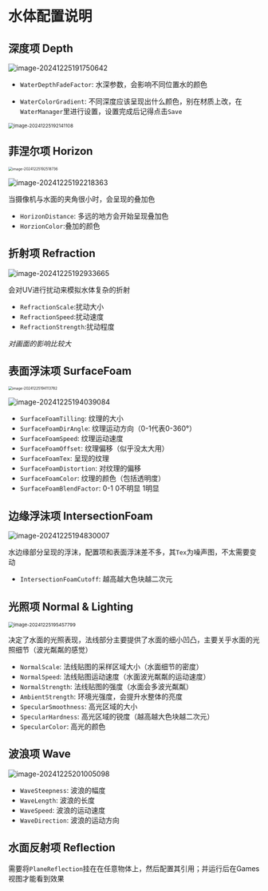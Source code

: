 # 水体配置说明

## 深度项 Depth

![image-20241225191750642](https://hmxs-1315810738.cos.ap-shanghai.myqcloud.com/img/202412251917695.png)

- `WaterDepthFadeFactor`: 水深参数，会影响不同位置水的颜色

- `WaterColorGradient`: 不同深度应该呈现出什么颜色，别在材质上改，在`WaterManager`里进行设置，设置完成后记得点击`Save`

<img src="https://hmxs-1315810738.cos.ap-shanghai.myqcloud.com/img/202412251921154.png" alt="image-20241225192141108" style="zoom: 67%;" />

## 菲涅尔项 Horizon

<img src="https://hmxs-1315810738.cos.ap-shanghai.myqcloud.com/img/202412251925842.png" alt="image-20241225192518736" style="zoom:50%;" />

![image-20241225192218363](https://hmxs-1315810738.cos.ap-shanghai.myqcloud.com/img/202412251922400.png)

当摄像机与水面的夹角很小时，会呈现的叠加色

- `HorizonDistance`: 多远的地方会开始呈现叠加色
- `HorzionColor`:叠加的颜色

## 折射项 Refraction

![image-20241225192933665](https://hmxs-1315810738.cos.ap-shanghai.myqcloud.com/img/202412251929699.png)

会对UV进行扰动来模拟水体复杂的折射

- `RefractionScale`:扰动大小
- `RefractionSpeed`:扰动速度
- `RefractionStrength`:扰动程度

*对画面的影响比较大*

## 表面浮沫项 SurfaceFoam

<img src="https://hmxs-1315810738.cos.ap-shanghai.myqcloud.com/img/202412251941910.png" alt="image-20241225194113782" style="zoom:50%;" />

![image-20241225194039084](https://hmxs-1315810738.cos.ap-shanghai.myqcloud.com/img/202412251940118.png)

- `SurfaceFoamTilling`: 纹理的大小
- `SurfaceFoamDirAngle`: 纹理运动方向（0-1代表0-360°）
- `SurfaceFoamSpeed`: 纹理运动速度
- `SurfaceFoamOffset`: 纹理偏移（似乎没太大用）
- `SurfaceFoamTex`: 呈现的纹理
- `SurfaceFoamDistortion`: 对纹理的偏移
- `SurfaceFoamColor`: 纹理的颜色（包括透明度）
- `SurfaceFoamBlendFactor`: 0-1 0不明显 1明显

## 边缘浮沫项 IntersectionFoam

![image-20241225194830007](https://hmxs-1315810738.cos.ap-shanghai.myqcloud.com/img/202412251948041.png)

水边缘部分呈现的浮沫，配置项和表面浮沫差不多，其`Tex`为噪声图，不太需要变动

- `IntersectionFoamCutoff`: 越高越大色块越二次元

## 光照项 Normal & Lighting

<img src="https://hmxs-1315810738.cos.ap-shanghai.myqcloud.com/img/202412251954839.png" alt="image-20241225195457799" style="zoom: 67%;" />

决定了水面的光照表现，法线部分主要提供了水面的细小凹凸，主要关乎水面的光照细节（波光粼粼的感觉）

- `NormalScale`: 法线贴图的采样区域大小（水面细节的密度）
- `NormalSpeed`: 法线贴图运动速度（水面波光粼粼的运动速度）
- `NormalStrength`: 法线贴图的强度（水面会多波光粼粼）
- `AmbientStrength`: 环境光强度，会提升水整体的亮度
- `SpecularSmoothness`: 高光区域的大小
- `SpecularHardness`: 高光区域的锐度（越高越大色块越二次元）
- `SpecularColor`: 高光的颜色

## 波浪项 Wave

![image-20241225201005098](https://hmxs-1315810738.cos.ap-shanghai.myqcloud.com/img/202412252010133.png)

- `WaveSteepness`: 波浪的幅度
- `WaveLength`: 波浪的长度
- `WaveSpeed`: 波浪的运动速度
- `WaveDirection`: 波浪的运动方向

## 水面反射项 Reflection

需要将`PlaneReflection`挂在在任意物体上，然后配置其引用；并运行后在Games视图才能看到效果
